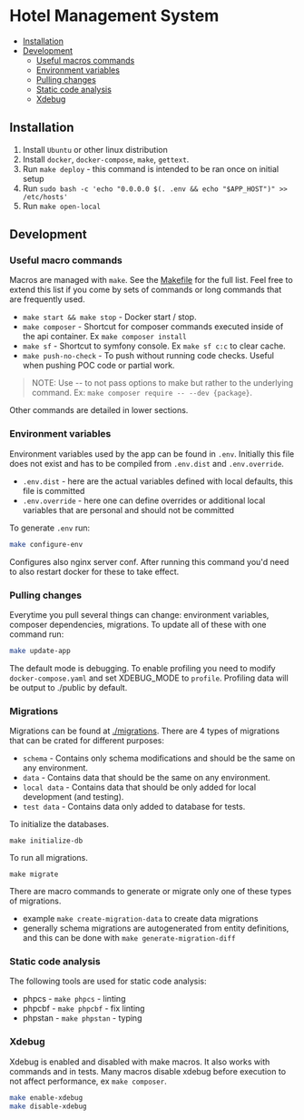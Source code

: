 # Hotel Management System

* [Installation](#installation)
* [Development](#installation)
  * [Useful macros commands](#useful-macro-commands)
  * [Environment variables](#environment-variables)
  * [Pulling changes](#pulling-changes)
  * [Static code analysis](#static-code-analysis)
  * [Xdebug](#xdebug)

## Installation

1. Install `Ubuntu` or other linux distribution
2. Install `docker`, `docker-compose`, `make`, `gettext`.
3. Run `make deploy` - this command is intended to be ran once on initial setup
4. Run `sudo bash -c 'echo "0.0.0.0 $(. .env && echo "$APP_HOST")" >> /etc/hosts'`
5. Run `make open-local`

## Development

### Useful macro commands

Macros are managed with `make`. See the [Makefile](./Makefile) for the full list. Feel free to extend
this list if you come by sets of commands or long commands that are frequently used.

* `make start && make stop` - Docker start / stop.
* `make composer` - Shortcut for composer commands executed inside of the api container. Ex 
  `make composer install`
* `make sf` - Shortcut to symfony console. Ex `make sf c:c` to clear cache.
* `make push-no-check` - To push without running code checks. Useful when pushing POC code or partial work.

> NOTE: Use -- to not pass options to make but rather to the underlying command. 
> Ex: `make composer require -- --dev {package}`.

Other commands are detailed in lower sections.

### Environment variables

Environment variables used by the app can be found in `.env`. Initially this file does not exist and 
has to be compiled from `.env.dist` and `.env.override`.
* `.env.dist` - here are the actual variables defined with local defaults, this file is committed
* `.env.override` - here one can define overrides or additional local variables that are personal and should
not be committed
  
To generate `.env` run:
```bash
make configure-env
```
Configures also nginx server conf. After running this command you'd need to also restart docker for these 
to take effect.

### Pulling changes

Everytime you pull several things can change: environment variables, composer dependencies, migrations.
To update all of these with one command run:
```bash
make update-app
```

The default mode is debugging. To enable profiling you need to modify `docker-compose.yaml` and set XDEBUG_MODE
to `profile`. Profiling data will be output to ./public by default.

### Migrations

Migrations can be found at [./migrations](./migrations). There are 4 types of migrations that 
can be crated for different purposes:
* `schema` - Contains only schema modifications and should be the same on any environment.
* `data` - Contains data that should be the same on any environment.
* `local data` - Contains data that should be only added for local development (and testing).
* `test data` - Contains data only added to database for tests.

To initialize the databases.
```
make initialize-db
```

To run all migrations.
```
make migrate
```

There are macro commands to generate or migrate only one of these types of migrations.
* example `make create-migration-data` to create data migrations
* generally schema migrations are autogenerated from entity definitions, and this can be done with
  `make generate-migration-diff`

### Static code analysis

The following tools are used for static code analysis:
- phpcs - `make phpcs` - linting
- phpcbf - `make phpcbf` - fix linting
- phpstan - `make phpstan` - typing


### Xdebug

Xdebug is enabled and disabled with make macros. It also works with commands and in tests. Many macros disable
xdebug before execution to not affect performance, ex `make composer`.
```bash
make enable-xdebug 
make disable-xdebug
```

